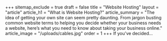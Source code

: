 +++
sitemap_exclude = true
draft = false
title = "Website Hosting"
layout = "article"
article_h1 = "What is Website Hosting?"
article_summary = "The idea of getting your own site can seem pretty daunting. From jargon busting common website terms to helping you decide whether your business needs a website, here’s what you need to know about taking your business online."
article_image = "/uploads/cables.jpg"
order = 1
+++
If you've decided...